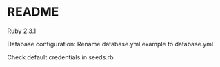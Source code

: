 # README
Ruby 2.3.1

Database configuration:
Rename database.yml.example to database.yml

Check default credentials in seeds.rb